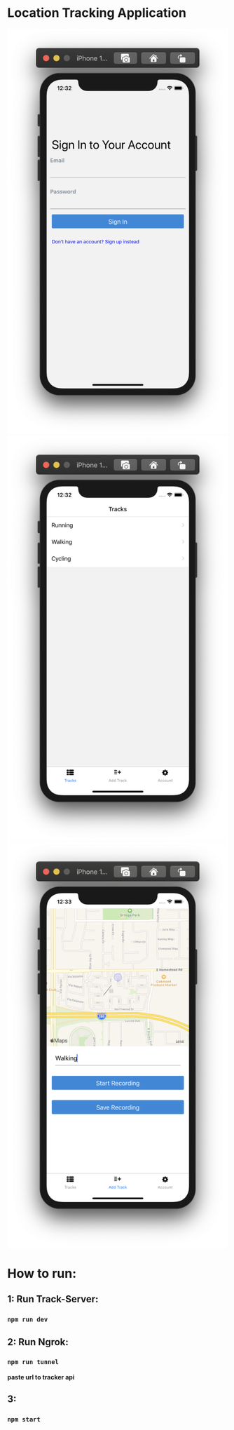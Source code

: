 # Location Tracking Application

![Alt text](https://github.com/tuanphan23/Tracks/blob/master/assets/Login.png?raw=true "Login")
![Alt text](https://github.com/tuanphan23/Tracks/blob/master/assets/TrackDetail.png?raw=true "TrackDetails")
![Alt text](https://github.com/tuanphan23/Tracks/blob/master/assets/Tracking.png?raw=true "Tracking")

# How to run: 
## 1: Run Track-Server: <br />
### `npm run dev`
## 2: Run Ngrok: <br />
### `npm run tunnel`
  **paste url to tracker api** <br />
## 3: <br />
### `npm start`
